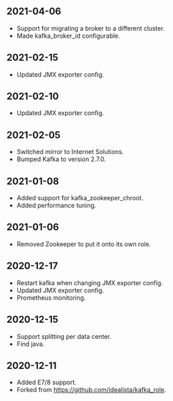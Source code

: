 ## 2021-04-06

- Support for migrating a broker to a different cluster.
- Made kafka_broker_id configurable.

## 2021-02-15

- Updated JMX exporter config.

## 2021-02-10

- Updated JMX exporter config.

## 2021-02-05

- Switched mirror to Internet Solutions.
- Bumped Kafka to version 2.7.0.

## 2021-01-08

- Added support for kafka_zookeeper_chroot.
- Added performance tuning.

## 2021-01-06

- Removed Zookeeper to put it onto its own role.

## 2020-12-17

- Restart kafka when changing JMX exporter config.
- Updated JMX exporter config.
- Prometheus monitoring.

## 2020-12-15

- Support splitting per data center.
- Find java.

## 2020-12-11

- Added E7/8 support.
- Forked from https://github.com/idealista/kafka_role.
